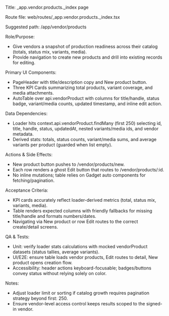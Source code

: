 Title: _app.vendor.products._index page

Route file: web/routes/_app.vendor.products._index.tsx

Suggested path: /app/vendor/products

Role/Purpose:

* Give vendors a snapshot of production readiness across their catalog (totals, status mix, variants, media).
* Provide navigation to create new products and drill into existing records for editing.

Primary UI Components:

* PageHeader with title/description copy and New product button.
* Three KPI Cards summarizing total products, variant coverage, and media attachments.
* AutoTable over api.vendorProduct with columns for title/handle, status badge, variant/media counts, updated timestamp, and inline edit action.

Data Dependencies:

* Loader hits context.api.vendorProduct.findMany (first 250) selecting id, title, handle, status, updatedAt, nested variants/media ids, and vendor metadata.
* Derived stats: totals, status counts, variant/media sums, and average variants per product (guarded when list empty).

Actions & Side Effects:

* New product button pushes to /vendor/products/new.
* Each row renders a ghost Edit button that routes to /vendor/products/:id.
* No inline mutations; table relies on Gadget auto components for fetching/pagination.

Acceptance Criteria:

* KPI cards accurately reflect loader-derived metrics (total, status mix, variants, media).
* Table renders expected columns with friendly fallbacks for missing title/handle and formats numbers/dates.
* Navigating via New product or row Edit routes to the correct create/detail screens.

QA & Tests:

* Unit: verify loader stats calculations with mocked vendorProduct datasets (status tallies, average variants).
* UI/E2E: ensure table loads vendor products, Edit routes to detail, New product opens creation flow.
* Accessibility: header actions keyboard-focusable; badges/buttons convey status without relying solely on color.

Notes:

* Adjust loader limit or sorting if catalog growth requires pagination strategy beyond first: 250.
* Ensure vendor-level access control keeps results scoped to the signed-in vendor.
